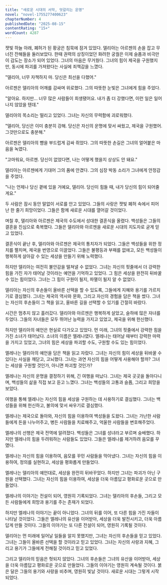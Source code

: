 ```yaml
---
title: "새로운 시대의 서막, 엇갈리는 운명"
novel: "novel-1755277400623"
chapterNumber: 4
publishedDate: "2025-08-15"
contentRating: "15+"
wordCount: 4287
---
```

잿빛 하늘 아래, 폐허가 된 황궁은 침묵에 잠겨 있었다. 델리아는 아르젠의 손을 잡고 무너진 잔해들을 둘러보았다. 한때 권력의 상징이었던 화려한 궁궐은 이제 슬픔과 비극만이 감도는 장소가 되어 있었다. 그녀의 마음은 무거웠다. 그녀의 힘이 제국을 구원했지만, 동시에 파괴를 가져왔다는 사실에 죄책감을 느꼈다.

"델리아, 너무 자책하지 마. 당신은 최선을 다했어."

아르젠은 델리아의 어깨를 감싸며 위로했다. 그의 따뜻한 눈빛은 그녀에게 힘을 주었다.

"알아요. 하지만… 너무 많은 사람들이 희생됐어요. 내가 좀 더 강했다면, 이런 일은 일어나지 않았을 텐데."

델리아의 목소리는 떨리고 있었다. 그녀는 자신의 무력함에 괴로워했다.

"델리아, 당신은 이미 충분히 강해. 당신은 자신의 운명에 맞서 싸웠고, 제국을 구원했어. 그것만으로도 충분해."

아르젠은 델리아의 뺨을 부드럽게 감싸 쥐었다. 그의 따뜻한 손길은 그녀의 얼어붙은 마음을 녹였다.

"고마워요, 아르젠. 당신이 없었다면, 나는 어떻게 했을지 상상도 안 돼요."

델리아는 아르젠에게 기대어 그의 품에 안겼다. 그의 심장 박동 소리가 그녀에게 안정감을 주었다.

"나는 언제나 당신 곁에 있을 거예요, 델리아. 당신이 힘들 때, 내가 당신의 힘이 되어줄게요."

두 사람은 잠시 동안 말없이 서로를 안고 있었다. 그들의 사랑은 잿빛 폐허 속에서 피어난 한 줄기 희망이었다. 그들은 함께 새로운 시대를 열어갈 것이었다.

며칠 후, 델리아와 아르젠은 제국의 수도에서 성대한 결혼식을 올렸다. 백성들은 그들의 결혼을 진심으로 축복했다. 그들은 델리아와 아르젠을 새로운 시대의 지도자로 굳게 믿고 있었다.

결혼식이 끝난 후, 델리아와 아르젠은 제국의 통치자가 되었다. 그들은 백성들을 위한 정치를 펼치며, 제국을 번영으로 이끌었다. 그들은 불평등과 부패를 없애고, 모든 백성들이 행복하게 살아갈 수 있는 세상을 만들기 위해 노력했다.

하지만 델리아는 여전히 불안감을 떨쳐낼 수 없었다. 그녀는 자신의 핏줄에서 더 강력한 힘을 가진 자가 태어날 것이라는 예언을 기억하고 있었다. 그 힘은 세상을 완전히 뒤바꿀 수 있는 힘이었다. 그녀는 그 힘이 구원이 될지, 파멸이 될지 알 수 없었다.

델리아는 자신의 후손들이 올바른 선택을 할 수 있도록, 그들에게 지혜와 용기를 가르치기로 결심했다. 그녀는 제국의 역사와 문화, 그리고 자신의 경험을 담은 책을 썼다. 그녀는 자신의 후손들이 그 책을 읽고, 올바른 길을 선택할 수 있기를 간절히 바랐다.

시간은 멈추지 않고 흘러갔다. 델리아와 아르젠은 행복하게 살았고, 슬하에 많은 자녀를 두었다. 그들의 자녀들은 모두 뛰어난 능력을 가지고 있었고, 제국을 위해 헌신했다.

하지만 델리아의 예언은 현실로 다가오고 있었다. 먼 미래, 그녀의 핏줄에서 강력한 힘을 가진 소녀가 태어났다. 소녀의 이름은 엘레나였다. 엘레나는 태어날 때부터 강력한 마력을 가지고 있었고, 그녀의 힘은 세상을 파괴할 수도, 구원할 수도 있는 힘이었다.

엘레나는 델리아의 예언을 담은 책을 읽고 자랐다. 그녀는 자신의 힘이 세상을 뒤바꿀 수 있다는 사실을 깨닫고, 고뇌했다. 그녀는 과연 자신의 힘을 어떻게 사용해야 할까? 그녀는 세상을 구원할 것인가, 아니면 파괴할 것인가?

엘레나는 자신의 운명을 결정하기 위해, 긴 여행을 떠났다. 그녀는 제국 곳곳을 돌아다니며, 백성들의 삶을 직접 보고 듣고 느꼈다. 그녀는 백성들의 고통과 슬픔, 그리고 희망을 보았다.

여행을 통해 엘레나는 자신의 힘을 세상을 구원하는 데 사용하기로 결심했다. 그녀는 백성들을 위해 헌신하고, 불의에 맞서 싸우기로 결심했다.

엘레나는 제국으로 돌아와, 자신의 힘을 이용하여 백성들을 도왔다. 그녀는 가난한 사람들에게 돈을 나누어주고, 병든 사람들을 치료해주고, 억울한 사람들을 변호해주었다.

엘레나의 선행은 제국 전역에 알려졌다. 백성들은 그녀를 성녀라고 부르며 숭배했다. 하지만 엘레나의 힘을 두려워하는 사람들도 있었다. 그들은 엘레나를 제거하려 음모를 꾸몄다.

엘레나는 자신의 힘을 이용하여, 음모를 꾸민 사람들을 막아냈다. 그녀는 자신의 힘을 이용하여, 정의를 실현하고, 세상을 평화롭게 만들었다.

엘레나는 델리아의 예언대로, 세상을 완전히 뒤바꾸었다. 하지만 그녀는 파괴가 아닌 구원을 선택했다. 그녀는 자신의 힘을 이용하여, 세상을 더욱 아름답고 평화로운 곳으로 만들었다.

엘레나의 이야기는 전설이 되어, 영원히 기록되었다. 그녀는 델리아의 후손들, 그리고 모든 사람들에게 희망과 용기를 주는 존재가 되었다.

하지만 엘레나의 이야기는 끝이 아니었다. 그녀의 뒤를 이어, 또 다른 힘을 가진 자들이 나타날 것이었다. 그들은 엘레나의 유산을 이어받아, 세상을 더욱 발전시키고, 더욱 아름답게 만들 것이다. 그들의 이야기는 또 다른 전설이 되어, 영원히 기록될 것이다.

델리아는 먼 미래에 일어날 일들을 알지 못했지만, 그녀는 자신의 후손들을 믿고 있었다. 그녀는 그들이 올바른 선택을 할 것이라고 믿고 있었다. 그녀는 자신의 사랑과 지혜, 그리고 용기가 그들에게 전해질 것이라고 믿고 있었다.

그리고 델리아의 믿음은 헛되지 않았다. 그녀의 후손들은 그녀의 유산을 이어받아, 세상을 더욱 아름답고 평화로운 곳으로 만들었다. 그들의 이야기는 영원히 계속될 것이다. 붉은 달은 그들의 용기와 사랑을 비추며, 영원히 빛날 것이다. 새로운 시대는 그렇게 시작되었다.